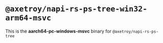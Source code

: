 # `@axetroy/napi-rs-ps-tree-win32-arm64-msvc`

This is the **aarch64-pc-windows-msvc** binary for `@axetroy/napi-rs-ps-tree`
